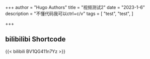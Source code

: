 +++
author = "Hugo Authors"
title = "视频测试2"
date = "2023-1-6"
description = "不懂代码我可以ctrl+c/v"
tags = [
    "test",
    "test",
]



+++



## bilibilibi Shortcode

{{< bilibili BV1QG411n7Yz >}}

## 

